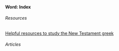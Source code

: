 #### Word: Index

###### Resources

[Helpful resources to study the New Testament greek](Pages/Koine_Resources)

###### Articles
